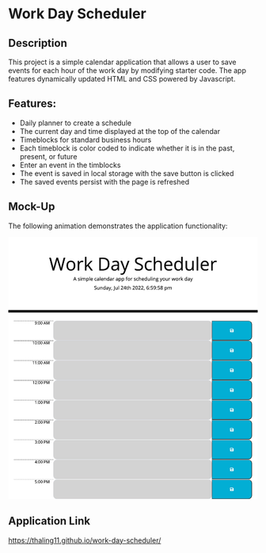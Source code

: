 # Work Day Scheduler

## Description

This project is a simple calendar application that allows a user to save events for each hour of the work day by modifying starter code. The app features dynamically updated HTML and CSS powered by Javascript.

## Features:

- Daily planner to create a schedule
- The current day and time displayed at the top of the calendar
- Timeblocks for standard business hours
- Each timeblock is color coded to indicate whether it is in the past, present, or future
- Enter an event in the timblocks
- The event is saved in local storage with the save button is clicked
- The saved events persist with the page is refreshed

## Mock-Up

The following animation demonstrates the application functionality:

![Screenshot-1](./assets/images/work-day-scheduler.jpeg)

## Application Link

https://thaling11.github.io/work-day-scheduler/
